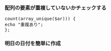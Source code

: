 ### 配列の要素が重複していないかチェックする
<pre>
<?php
$ar = array("東京","千葉","千葉");

if(count($ar)<>count(array_unique($ar))) {
echo "重複あり";
};
</pre>

### 明日の日付を簡単に作成
<pre>
<?php
echo date("Y/m/d", strtotime("tomorrow"));
</pre>

